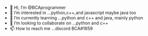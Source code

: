 - 👋 Hi, I’m @BCAprogrammer
- 👀 I’m interested in ...python,c++,and javascript maybe java too
- 🌱 I’m currently learning ...python and c++ and java, mainly python
- 💞️ I’m looking to collaborate on ...python and c++
- 📫 How to reach me ...discord BCA#1659

<!---
BCAprogrammer/BCAprogrammer is a ✨ special ✨ repository because its `README.md` (this file) appears on your GitHub profile.
You can click the Preview link to take a look at your changes.
--->
